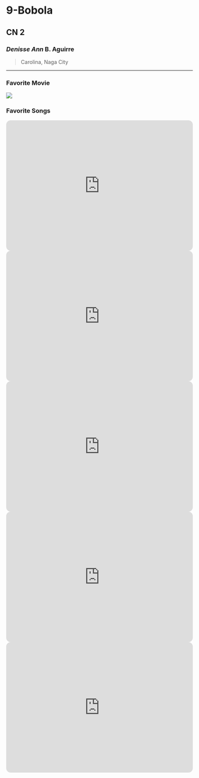 # 9-Bobola
## CN 2
### *Denisse Ann* B. Aguirre
> Carolina, Naga City
---

### **Favorite Movie**

![](https://s3.amazonaws.com/nightjarprod/content/uploads/sites/130/2023/03/02134750/howls-moving-castle-poster-Ghibli-scaled.jpg)

### **Favorite Songs**

<iframe style="border-radius:12px" src="https://open.spotify.com/embed/track/2xZ0zfuDTv5LxLhEgD82PG?utm_source=generator" width="100%" height="352" frameBorder="0" allowfullscreen="" allow="autoplay; clipboard-write; encrypted-media; fullscreen; picture-in-picture" loading="lazy"></iframe>
<iframe style="border-radius:12px" src="https://open.spotify.com/embed/track/3XgGQ1wjo5khvq2UImjyNF?utm_source=generator" width="100%" height="352" frameBorder="0" allowfullscreen="" allow="autoplay; clipboard-write; encrypted-media; fullscreen; picture-in-picture" loading="lazy"></iframe>
<iframe style="border-radius:12px" src="https://open.spotify.com/embed/track/3uouaAVXpQR3X8RYkJyitQ?utm_source=generator" width="100%" height="352" frameBorder="0" allowfullscreen="" allow="autoplay; clipboard-write; encrypted-media; fullscreen; picture-in-picture" loading="lazy"></iframe>
<iframe style="border-radius:12px" src="https://open.spotify.com/embed/track/1Mza2sr6tPhy6jjI3HB9fW?utm_source=generator" width="100%" height="352" frameBorder="0" allowfullscreen="" allow="autoplay; clipboard-write; encrypted-media; fullscreen; picture-in-picture" loading="lazy"></iframe>
<iframe style="border-radius:12px" src="https://open.spotify.com/embed/track/1TPLsNVlofwX1txcE9gZZF?utm_source=generator" width="100%" height="352" frameBorder="0" allowfullscreen="" allow="autoplay; clipboard-write; encrypted-media; fullscreen; picture-in-picture" loading="lazy"></iframe>
